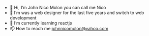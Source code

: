 - 👋 Hi, I’m John Nico Molon you can call me Nico
- 👀 I’m was a web designer for the last five years and switch to web development
- 🌱 I’m currently learning reactjs
- 📫 How to reach me johnnicomolon@yahoo.com

<!---
jhnnicob/jhnnicob is a ✨ special ✨ repository because its `README.md` (this file) appears on your GitHub profile.
You can click the Preview link to take a look at your changes.
--->
